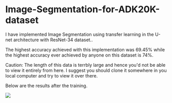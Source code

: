 # Image-Segmentation-for-ADK20K-dataset
I have implemented Image Segmentation using transfer learning in the U-net architecture with ResNet-34 dataset..

The highest accuracy achieved with this implementation was 69.45% while the highest accuracy ever achieved by anyone on this dataset is 74%.

Caution: The length of this data is terrbly large and hence you'd not be able to view it entirely from here. I suggest you should clone it somewhere in you local computer and try to view it over there.

Below are the results after the training.

<img src="https://github.com/AdityaShrivastava9/Image-Segmentation-for-ADK20K-dataset/edit/master/download.png">


